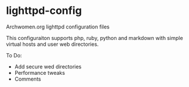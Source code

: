 lighttpd-config
===============

Archwomen.org lighttpd configuration files

This configuraiton supports php, ruby, python and markdown with simple virtual hosts and user web directories.

To Do: 

* Add secure wed directories 
* Performance tweaks
* Comments